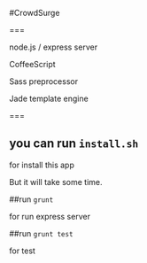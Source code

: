 #CrowdSurge

===

node.js / express server

CoffeeScript

Sass preprocessor

Jade template engine

===

## you can run `install.sh`

for install this app

But it will take some time.

##run `grunt`

for run express server

##run `grunt test`

for test
